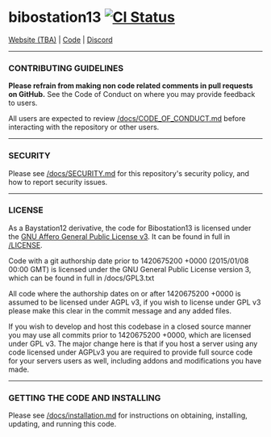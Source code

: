 # bibostation13 [![CI Status](https://github.com/Bibostation13/Bibostation13/workflows/Run%20Tests/badge.svg)](https://github.com/Bibostation13/Bibostation13/actions)

[Website (TBA)](https://to-be-added.soon/) | [Code](https://github.com/Bibostation13/Bibostation13/) | [Discord](https://discord.gg/xMRt7qMZ4n)

---

### CONTRIBUTING GUIDELINES

**Please refrain from making non code related comments in pull requests on GitHub.** See the Code of Conduct on where you may provide feedback to users.

All users are expected to review [/docs/CODE_OF_CONDUCT.md](/docs/CODE_OF_CONDUCT.md) before interacting with the repository or other users.

---

### SECURITY

Please see [/docs/SECURITY.md](/docs/SECURITY.md) for this repository's security policy, and how to report security issues.

---

### LICENSE

As a Baystation12 derivative, the code for Bibostation13 is licensed under the [GNU Affero General Public License v3](https://www.gnu.org/licenses/agpl.html). It can be found in full in [/LICENSE](/LICENSE).

Code with a git authorship date prior to 1420675200 +0000 (2015/01/08 00:00 GMT) is licensed under the GNU General Public License version 3, which can be found in full in /docs/GPL3.txt

All code where the authorship dates on or after 1420675200 +0000 is assumed to be licensed under AGPL v3, if you wish to license under GPL v3 please make this clear in the commit message and any added files.

If you wish to develop and host this codebase in a closed source manner you may use all commits prior to 1420675200 +0000, which are licensed under GPL v3. The major change here is that if you host a server using any code licensed under AGPLv3 you are required to provide full source code for your servers users as well, including addons and modifications you have made.

---

### GETTING THE CODE AND INSTALLING

Please see [/docs/installation.md](/docs/installation.md) for instructions on obtaining, installing, updating, and running this code.

